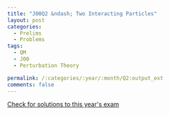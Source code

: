 ```yaml
---
title: "J00Q2 &ndash; Two Interacting Particles"
layout: post
categories:
  - Prelims
  - Problems
tags:
  - QM
  - J00
  - Perturbation Theory

permalink: /:categories/:year/:month/Q2:output_ext
comments: false
---
```

<object data="2000J2Q.pdf" type="application/pdf" width="100%" height="500"></object>
<div class="message"><a href='https://princetonprelim.com/prelim/4/'>Check for solutions to this year's exam</a></div>